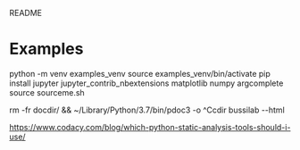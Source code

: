README

# Examples

python -m venv examples_venv
source examples_venv/bin/activate
pip install jupyter jupyter_contrib_nbextensions matplotlib numpy argcomplete
source sourceme.sh

rm -fr docdir/ && ~/Library/Python/3.7/bin/pdoc3 -o ^Ccdir bussilab --html

https://www.codacy.com/blog/which-python-static-analysis-tools-should-i-use/
